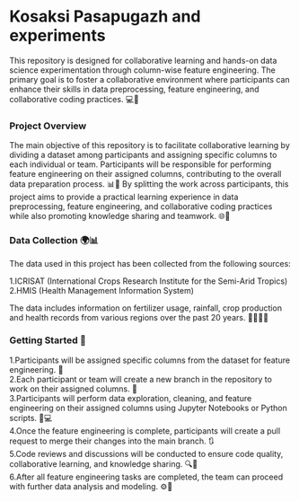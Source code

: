 # Kosaksi Pasapugazh and experiments 

This repository is designed for collaborative learning and hands-on data science experimentation through column-wise feature engineering. The primary goal is to foster a collaborative environment where participants can enhance their skills in data preprocessing, feature engineering, and collaborative coding practices. 💻🤝
### Project Overview
The main objective of this repository is to facilitate collaborative learning by dividing a dataset among participants and assigning specific columns to each individual or team. Participants will be responsible for performing feature engineering on their assigned columns, contributing to the overall data preparation process. 📊🧠
By splitting the work across participants, this project aims to provide a practical learning experience in data preprocessing, feature engineering, and collaborative coding practices while also promoting knowledge sharing and teamwork. 🌐👥
### Data Collection 🌍📊
The data used in this project has been collected from the following sources:

1.ICRISAT (International Crops Research Institute for the Semi-Arid Tropics)<br>
2.HMIS (Health Management Information System)

The data includes information on fertilizer usage, rainfall, crop production and health records from various regions over the past 20 years. 🌻💨💊📆

### Getting Started 🧭

1.Participants will be assigned specific columns from the dataset for feature engineering. 📝<br>
2.Each participant or team will create a new branch in the repository to work on their assigned columns. 🌳<br>
3.Participants will perform data exploration, cleaning, and feature engineering on their assigned columns using Jupyter Notebooks or Python scripts. 📂💻<br>
4.Once the feature engineering is complete, participants will create a pull request to merge their changes into the main branch. 🔃<br>
5.Code reviews and discussions will be conducted to ensure code quality, collaborative learning, and knowledge sharing. 🔍💬<br>
6.After all feature engineering tasks are completed, the team can proceed with further data analysis and modeling. ⚙️🧪<br>
